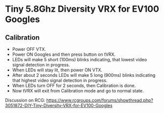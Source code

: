 # Tiny 5.8Ghz Diversity VRX for EV100 Googles

## Calibration
- Power OFF VTX.
- Power ON Googles and then press button on tVRX.
- LEDs will make 5 short (100ms) blinks indicating, that lowest video signal detection in progress.
- When LEDs will stay lit, then power ON VTX.
- After about 2 seconds LEDs will make 5 long (900ms) blinks indicating that highest video signal detection in progress.
- When LEDs turn OFF for 2 seconds, then Calibration is done.
- Now tVRX will exit from Calibration mode and go to normal state.

Discussion on RCG: https://www.rcgroups.com/forums/showthread.php?3051872-DIY-Tiny-Diversity-VRX-for-EV100-Googles